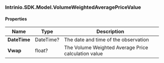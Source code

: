 [//]: # (CLASS:Intrinio.SDK.Model.VolumeWeightedAveragePriceValue)

[//]: # (KIND:object)

### Intrinio.SDK.Model.VolumeWeightedAveragePriceValue
#### Properties

[//]: # (START_DEFINITION)

Name | Type | Description
------------ | ------------- | -------------
**DateTime** | DateTime? | The date and time of the observation &nbsp;
**Vwap** | float? | The Volume Weighted Average Price calculation value &nbsp;

[//]: # (END_DEFINITION)


